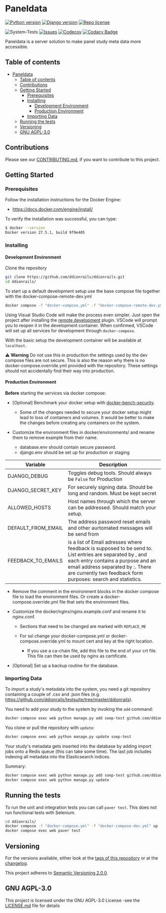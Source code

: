 # Paneldata

[![Python version][python-badge]](https://www.python.org/downloads/release/python-3131/)
[![Django version][django-badge]](https://docs.djangoproject.com/en/5.1/releases/5.1.4/)
[![Repo license][license-badge]](https://www.gnu.org/licenses/agpl-3.0)

![System-Tests](https://github.com/ddionrails/ddionrails/actions/workflows/system-tests.yml/badge.svg)
[![Issues][issues-badge]](https://github.com/ddionrails/ddionrails/issues/)
[![Codecov][codecov-badge]](https://codecov.io/gh/ddionrails/ddionrails)
[![Codacy Badge](https://app.codacy.com/project/badge/Grade/0af735a0e3664fdb85ea6c92c99fe25f)](https://www.codacy.com/gh/ddionrails/ddionrails/dashboard?utm_source=github.com&utm_medium=referral&utm_content=ddionrails/ddionrails&utm_campaign=Badge_Grade)

Paneldata is a server solution to make panel study meta data more accessible.

## Table of contents

- [Paneldata](#paneldata)
  - [Table of contents](#table-of-contents)
  - [Contributions](#contributions)
  - [Getting Started](#getting-started)
    - [Prerequisites](#prerequisites)
    - [Installing](#installing)
      - [Development Environment](#development-environment)
      - [Production Environment](#production-environment)
    - [Importing Data](#importing-data)
  - [Running the tests](#running-the-tests)
  - [Versioning](#versioning)
  - [GNU AGPL-3.0](#gnu-agpl-30)

## Contributions

Please see our [CONTRIBUTING.md](.github/CONTRIBUTING.md),
if you want to contribute to this project.

## Getting Started

### Prerequisites

Follow the installation instructions for the Docker Engine:

- <https://docs.docker.com/engine/install/>

To verify the installation was successful, you can type:

```bash
$ docker --version
Docker version 27.5.1, build 9f9e405
```

### Installing

#### Development Environment

Clone the repository

```bash
git clone https://github.com/ddionrails/ddionrails.git
cd ddionrails/
```

To start up a default development setup use the base compose file together with the docker-compose-remote-dev.yml

```bash
docker compose -f "docker-compose.yml" -f "docker-compose-remote-dev.yml" up -d
```

Using Visual Studio Code will make the process even simpler.
Just open the project after installing the
[remote development](https://marketplace.visualstudio.com/items?itemName=ms-vscode-remote.vscode-remote-extensionpack)
plugin.
VSCode will prompt you to reopen it in the
development container.
When confirmed, VSCode will set up all services for development through `docker-compose`.

With the basic setup the development container will be available at `localhost`.

:warning: **Warning** Do not use this in production the settings used by
the dev compose files are not secure.
This is also the reason why there is no docker-compose.override.yml
provided with the repository. These settings should not accidentally find their
way into production.

#### Production Environment

**Before** starting the services via docker compose:

- \[Optional\] Benchmark your docker setup with
  [docker-bench-security](https://github.com/docker/docker-bench-security).

  - Some of the changes needed to secure your docker setup might lead
    to loss of containers and volumes. It would be better to make the
    changes before creating any containers on the system.

- Customize the environment files in docker/environments/
  and rename them to remove example from their name.

  - database.env should contain secure password.
  - django.env should be set up for production or staging

| Variable           | Description                                                                       |
| ------------------ | ----------------------------------------------------------------------------------|
| DJANGO_DEBUG       | Toggles debug tools. Should always be `False` for Production                      |
| DJANGO_SECRET_KEY  | For securely signing data. Should be long and random. Must be kept secret         |
| ALLOWED_HOSTS      | Host names through which the server can be addressed. Should match your setup.    |
| DEFAULT_FROM_EMAIL | The address password reset emails and other aurtomated messages will be send from |
| FEEDBACK_TO_EMAILS | is a list of Email adresses where feedback is supposed to be send to. List entries are separated by , and each entry contains a purpose and an email address separated by :. There are currently two feedback form purposes: search and statistics. |

- Remove the comment in the environment blocks in the
  docker compose file to load the environment files.
  Or create a docker-compose.override.yml file that sets
  the environment files.
- Customize the docker/nginx/nginx.example.conf and rename it to nginx.conf.

  - Sections that need to be changed are marked with `REPLACE_ME`
  - For ssl change your docker-compose.yml or docker-compose.override.yml
    to mount cert and key at the right location.

    - If you use a ca-chain file, add this file to the end of your crt file.
      This file can then be used by nginx as certificate.

- \[Optional\] Set up a backup routine for the database.

### Importing Data

To import a study's metadata into the system, you need a git repository
containing a couple of .csv and .json files (e.g. <https://github.com/ddionrails/testsuite/tree/master/ddionrails>).

You need to add your study to the system by invoking the `add` command:

```bash
docker compose exec web python manage.py add soep-test github.com/ddionrails/testsuite
```

You clone or pull the repository with `update`:

```bash
docker compose exec web python manage.py update soep-test
```

Your study's metadata gets inserted into the database by adding import jobs onto
a Redis queue (this can take some time). The last job includes indexing all
metadata into the Elasticsearch indices.

Summary:

```bash
docker compose exec web python manage.py add soep-test github.com/ddionrails/testsuite
docker compose exec web python manage.py update
```

## Running the tests

To run the unit and integration tests you can call `paver test`.
This does not run functional tests with Selenium.

```bash
cd ddionrails/
docker compose -f "docker-compose.yml" -f "docker-compose-dev.yml" up -d
docker compose exec web paver test
```

## Versioning

For the versions available, either look at the
[tags of this repository](https://github.com/ddionrails/ddionrails/tags)
or at the [changelog](CHANGELOG.md).

This project adheres to [Semantic Versioning 2.0.0](https://semver.org/).

## GNU AGPL-3.0

This project is licensed under the GNU AGPL-3.0 License -see the
[LICENSE.md](https://github.com/ddionrails/ddionrails/blob/master/LICENSE.md)
file for details

<!-- Markdown link & img dfn's -->

[python-badge]: https://img.shields.io/badge/Python-3.13.1-blue.svg
[django-badge]: https://img.shields.io/badge/Django-5.1.4-blue.svg
[license-badge]: https://img.shields.io/badge/License-AGPL%20v3-blue.svg
[codecov-badge]: https://img.shields.io/codecov/c/github/ddionrails/ddionrails.svg
[travis-badge]: https://img.shields.io/travis/ddionrails/ddionrails.svg
[issues-badge]: https://img.shields.io/github/issues/ddionrails/ddionrails.svg
[codacy-badge]: https://api.codacy.com/project/badge/Grade/0382ce2fae284b608bfba7bc2da74a4b
